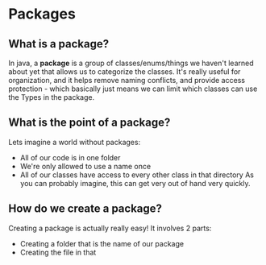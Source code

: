 # Packages

## What is a package?
In java, a **package** is a group of classes/enums/things we haven't learned about yet that allows us to categorize the classes. It's really useful for organization, and it helps remove naming conflicts, and provide access protection - which basically just means we can limit which classes can use the Types in the package.

## What is the point of a package?
Lets imagine a world without packages:
* All of our code is in one folder
* We're only allowed to use a name once
* All of our classes have access to every other class in that directory
As you can probably imagine, this can get very out of hand very quickly.

## How do we create a package?
Creating a package is actually really easy! It involves 2 parts:
* Creating a folder that is the name of our package
* Creating the file in that 
